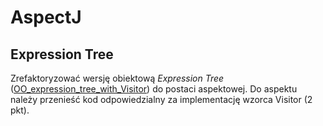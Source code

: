# AspectJ 

## Expression Tree

Zrefaktoryzować wersję obiektową _Expression Tree_ ([OO\_expression\_tree\_with\_Visitor](./OO_expression_tree_with_visitor)) do postaci aspektowej. Do aspektu należy przenieść kod odpowiedzialny za implementację wzorca Visitor (2 pkt).